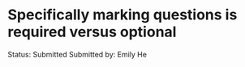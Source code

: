 # Specifically marking questions is required versus optional

Status: Submitted
Submitted by: Emily He